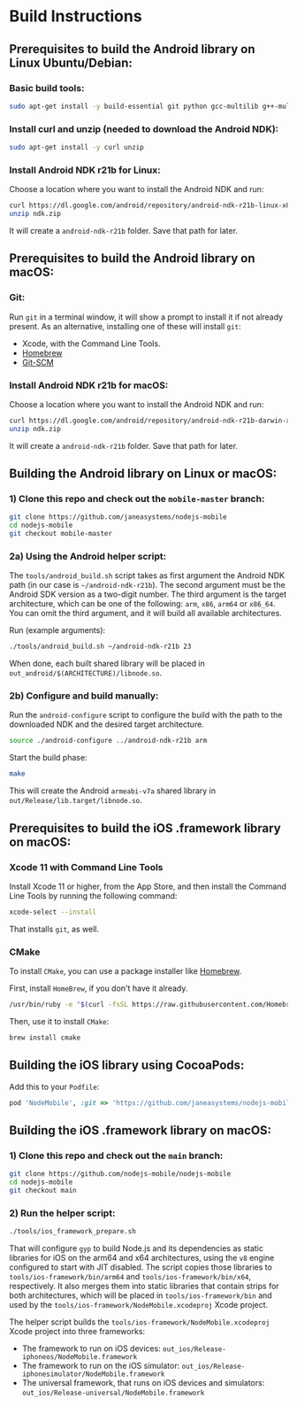 # Build Instructions

## Prerequisites to build the Android library on Linux Ubuntu/Debian:

### Basic build tools:
```sh
sudo apt-get install -y build-essential git python gcc-multilib g++-multilib
```

### Install curl and unzip (needed to download the Android NDK):
```sh
sudo apt-get install -y curl unzip
```

### Install Android NDK r21b for Linux:
Choose a location where you want to install the Android NDK and run:
```sh
curl https://dl.google.com/android/repository/android-ndk-r21b-linux-x86_64.zip -o ndk.zip
unzip ndk.zip
```
It will create a `android-ndk-r21b` folder. Save that path for later.

## Prerequisites to build the Android library on macOS:

### Git:

Run `git` in a terminal window, it will show a prompt to install it if not already present.
As an alternative, installing one of these will install `git`:
* Xcode, with the Command Line Tools.
* [Homebrew](https://brew.sh/)
* [Git-SCM](https://git-scm.com/download/mac)

### Install Android NDK r21b for macOS:
Choose a location where you want to install the Android NDK and run:
```sh
curl https://dl.google.com/android/repository/android-ndk-r21b-darwin-x86_64.zip -o ndk.zip
unzip ndk.zip
```
It will create a `android-ndk-r21b` folder. Save that path for later.

## Building the Android library on Linux or macOS:

### 1) Clone this repo and check out the `mobile-master` branch:

```sh
git clone https://github.com/janeasystems/nodejs-mobile
cd nodejs-mobile
git checkout mobile-master
```

### 2a) Using the Android helper script:

The `tools/android_build.sh` script takes as first argument the Android NDK path (in our case is `~/android-ndk-r21b`). The second argument must be the Android SDK version as a two-digit number. The third argument is the target architecture, which can be one of the following: `arm`, `x86`, `arm64` or `x86_64`. You can omit the third argument, and it will build all available architectures.

Run (example arguments):

```sh
./tools/android_build.sh ~/android-ndk-r21b 23
```

When done, each built shared library will be placed in `out_android/$(ARCHITECTURE)/libnode.so`.

### 2b) Configure and build manually:
Run the `android-configure` script to configure the build with the path to the downloaded NDK and the desired target architecture.

```sh
source ./android-configure ../android-ndk-r21b arm
```

Start the build phase:
```sh
make
```

This will create the Android `armeabi-v7a` shared library in `out/Release/lib.target/libnode.so`.

## Prerequisites to build the iOS .framework library on macOS:

### Xcode 11 with Command Line Tools

Install Xcode 11 or higher, from the App Store, and then install the Command Line Tools by running the following command:

```sh
xcode-select --install
```

That installs `git`, as well.

### CMake

To install `CMake`, you can use a package installer like [Homebrew](https://brew.sh/).

First, install `HomeBrew`, if you don't have it already.

```sh
/usr/bin/ruby -e "$(curl -fsSL https://raw.githubusercontent.com/Homebrew/install/master/install)"
```

Then, use it to install `CMake`:

```sh
brew install cmake
```

## Building the iOS library using CocoaPods:

Add this to your `Podfile`:

```ruby
pod 'NodeMobile', :git => 'https://github.com/janeasystems/nodejs-mobile.git'
```

## Building the iOS .framework library on macOS:

### 1) Clone this repo and check out the `main` branch:

```sh
git clone https://github.com/nodejs-mobile/nodejs-mobile
cd nodejs-mobile
git checkout main
```

### 2) Run the helper script:

```sh
./tools/ios_framework_prepare.sh
```

That will configure `gyp` to build Node.js and its dependencies as static libraries for iOS on the arm64 and x64 architectures, using the `v8` engine configured to start with JIT disabled. The script copies those libraries to `tools/ios-framework/bin/arm64` and `tools/ios-framework/bin/x64`, respectively. It also merges them into static libraries that contain strips for both architectures, which will be placed in `tools/ios-framework/bin` and used by the `tools/ios-framework/NodeMobile.xcodeproj` Xcode project.

The helper script builds the `tools/ios-framework/NodeMobile.xcodeproj` Xcode project into three frameworks:
  - The framework to run on iOS devices: `out_ios/Release-iphoneos/NodeMobile.framework`
  - The framework to run on the iOS simulator: `out_ios/Release-iphonesimulator/NodeMobile.framework`
  - The universal framework, that runs on iOS devices and simulators: `out_ios/Release-universal/NodeMobile.framework`
